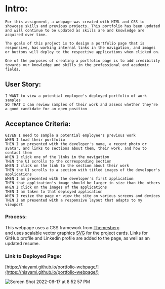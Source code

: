 # Intro:

    For this assignment, a webpage was created with HTML and CSS to showcase skills and previous projects. This portfolio has been updated and will continue to be updated as skills are and knowledge are acquired over time.

    The goals of this project is to design a portfolio page that is responsive, has working internal links in the navigation, and images or buttons will deploy to the respective applications when clicked on. 

    One of the purposes of creating a portfolio page is to add credibility towards our knowledge and skills in the professional and academic fields. 

## User Story:

    I WANT to view a potential employee's deployed portfolio of work samples
    SO THAT I can review samples of their work and assess whether they're a good candidate for an open position

## Acceptance Criteria:

    GIVEN I need to sample a potential employee's previous work
    WHEN I load their portfolio
    THEN I am presented with the developer's name, a recent photo or avatar, and links to sections about them, their work, and how to contact them
    WHEN I click one of the links in the navigation
    THEN the UI scrolls to the corresponding section
    WHEN I click on the link to the section about their work
    THEN the UI scrolls to a section with titled images of the developer's applications
    WHEN I am presented with the developer's first application
    THEN that application's image should be larger in size than the others
    WHEN I click on the images of the applications
    THEN I am taken to that deployed application
    WHEN I resize the page or view the site on various screens and devices
    THEN I am presented with a responsive layout that adapts to my viewport


### Process:

This webpage uses a CSS framework from [Themesberg](https://themesberg.com/product/ui-kit/windows-95-ui-kit)    
and uses scalable vector graphics [SVG](https://publicdomainvectors.org/) for the project cards.
Links for GitHub profile and Linkedin profile are added to the page, as well as an updated resume.

### Link to Deployed Page:

[https://hiayami.github.io/portfolio-webpage/](https://hiayami.github.io/portfolio-webpage/)


![Screen Shot 2022-06-17 at 8 52 57 PM](https://user-images.githubusercontent.com/98536530/174421832-5bd37c5d-ff2c-4ec3-9e65-d4ec39c53be3.png)


